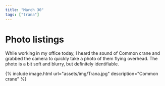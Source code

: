 ```yaml
---
title: "March 30"
tags: ["trana"]
---
```

# Photo listings

While working in my office today, I heard the sound of Common crane and grabbed
the camera to quickly take a photo of them flying overhead. The photo is a bit
soft and blurry, but definitely identifiable.

{% include image.html url="assets/img/Trana.jpg" description="Common crane" %}
